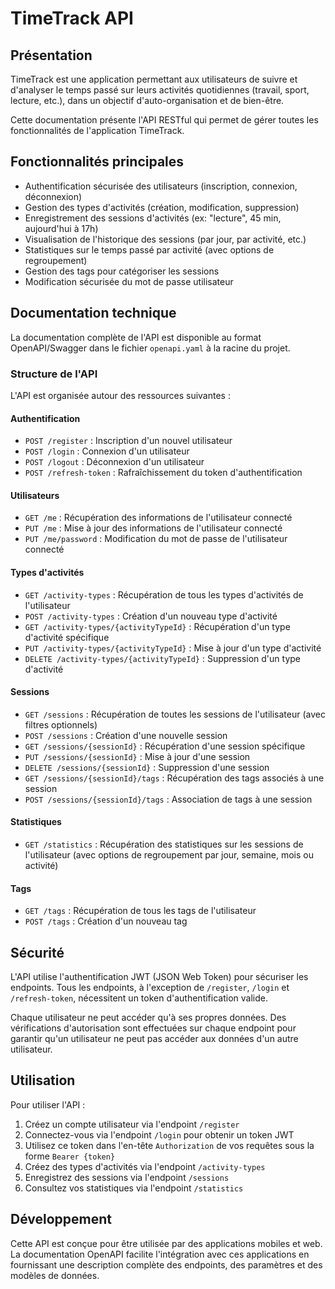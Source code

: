 # TimeTrack API

## Présentation

TimeTrack est une application permettant aux utilisateurs de suivre et d'analyser le temps passé sur leurs activités quotidiennes (travail, sport, lecture, etc.), dans un objectif d'auto-organisation et de bien-être.

Cette documentation présente l'API RESTful qui permet de gérer toutes les fonctionnalités de l'application TimeTrack.

## Fonctionnalités principales

- Authentification sécurisée des utilisateurs (inscription, connexion, déconnexion)
- Gestion des types d'activités (création, modification, suppression)
- Enregistrement des sessions d'activités (ex: "lecture", 45 min, aujourd'hui à 17h)
- Visualisation de l'historique des sessions (par jour, par activité, etc.)
- Statistiques sur le temps passé par activité (avec options de regroupement)
- Gestion des tags pour catégoriser les sessions
- Modification sécurisée du mot de passe utilisateur

## Documentation technique

La documentation complète de l'API est disponible au format OpenAPI/Swagger dans le fichier `openapi.yaml` à la racine du projet.

### Structure de l'API

L'API est organisée autour des ressources suivantes :

#### Authentification
- `POST /register` : Inscription d'un nouvel utilisateur
- `POST /login` : Connexion d'un utilisateur
- `POST /logout` : Déconnexion d'un utilisateur
- `POST /refresh-token` : Rafraîchissement du token d'authentification

#### Utilisateurs
- `GET /me` : Récupération des informations de l'utilisateur connecté
- `PUT /me` : Mise à jour des informations de l'utilisateur connecté
- `PUT /me/password` : Modification du mot de passe de l'utilisateur connecté

#### Types d'activités
- `GET /activity-types` : Récupération de tous les types d'activités de l'utilisateur
- `POST /activity-types` : Création d'un nouveau type d'activité
- `GET /activity-types/{activityTypeId}` : Récupération d'un type d'activité spécifique
- `PUT /activity-types/{activityTypeId}` : Mise à jour d'un type d'activité
- `DELETE /activity-types/{activityTypeId}` : Suppression d'un type d'activité

#### Sessions
- `GET /sessions` : Récupération de toutes les sessions de l'utilisateur (avec filtres optionnels)
- `POST /sessions` : Création d'une nouvelle session
- `GET /sessions/{sessionId}` : Récupération d'une session spécifique
- `PUT /sessions/{sessionId}` : Mise à jour d'une session
- `DELETE /sessions/{sessionId}` : Suppression d'une session
- `GET /sessions/{sessionId}/tags` : Récupération des tags associés à une session
- `POST /sessions/{sessionId}/tags` : Association de tags à une session

#### Statistiques
- `GET /statistics` : Récupération des statistiques sur les sessions de l'utilisateur (avec options de regroupement par jour, semaine, mois ou activité)

#### Tags
- `GET /tags` : Récupération de tous les tags de l'utilisateur
- `POST /tags` : Création d'un nouveau tag

## Sécurité

L'API utilise l'authentification JWT (JSON Web Token) pour sécuriser les endpoints. Tous les endpoints, à l'exception de `/register`, `/login` et `/refresh-token`, nécessitent un token d'authentification valide.

Chaque utilisateur ne peut accéder qu'à ses propres données. Des vérifications d'autorisation sont effectuées sur chaque endpoint pour garantir qu'un utilisateur ne peut pas accéder aux données d'un autre utilisateur.

## Utilisation

Pour utiliser l'API :

1. Créez un compte utilisateur via l'endpoint `/register`
2. Connectez-vous via l'endpoint `/login` pour obtenir un token JWT
3. Utilisez ce token dans l'en-tête `Authorization` de vos requêtes sous la forme `Bearer {token}`
4. Créez des types d'activités via l'endpoint `/activity-types`
5. Enregistrez des sessions via l'endpoint `/sessions`
6. Consultez vos statistiques via l'endpoint `/statistics`

## Développement

Cette API est conçue pour être utilisée par des applications mobiles et web. La documentation OpenAPI facilite l'intégration avec ces applications en fournissant une description complète des endpoints, des paramètres et des modèles de données.